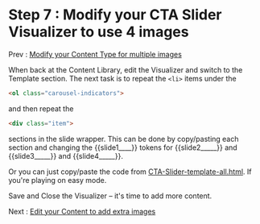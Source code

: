# Step 7 : Modify your CTA Slider Visualizer to use 4 images

Prev : [Modify your Content Type for multiple images](step6.md)

When back at the Content Library, edit the Visualizer and switch to the Template section.  The next task is to repeat the ```<li>``` items under the 

```html
<ol class="carousel-indicators">
```

 and then repeat the 

 ```html
<div class="item"> 
 ```
 sections in the slide wrapper.  This can be done by copy/pasting each section and changing the {{slide1\_\_\_\_}} tokens for {{slide2\_\_\_\_\_}} and {{slide3\_\_\_\_\_}} and {{slide4\_\_\_\_\_}}.

Or you can just copy/paste the code from [CTA-Slider-template-all.html](../CTA-Slider-template-all.html).  If you&#39;re playing on easy mode.

Save and Close the Visualizer – it&#39;s time to add more content.


Next : [Edit your Content to add extra images](step8.md)